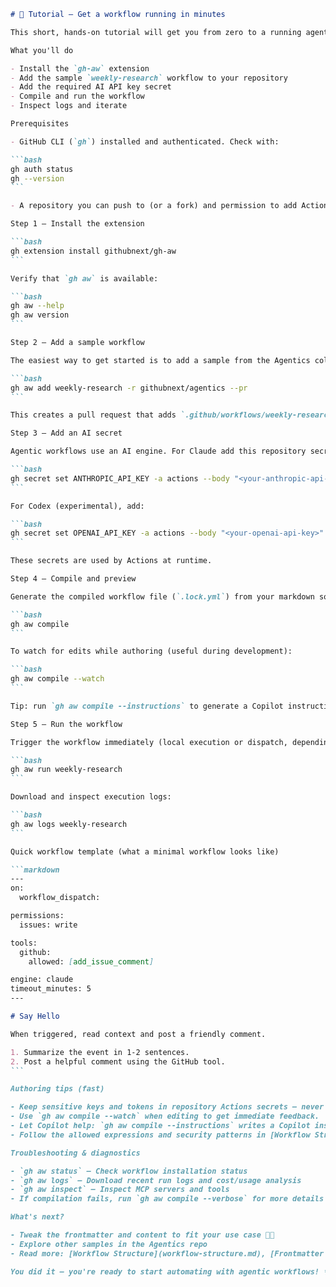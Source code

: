 ````markdown
# 🚀 Tutorial — Get a workflow running in minutes

This short, hands-on tutorial will get you from zero to a running agentic workflow. You'll install the extension, add a sample workflow, set up the required secrets, compile the workflow to a lock file, and run it. Ready? Let's go! 🎉

What you'll do

- Install the `gh-aw` extension
- Add the sample `weekly-research` workflow to your repository
- Add the required AI API key secret
- Compile and run the workflow
- Inspect logs and iterate

Prerequisites

- GitHub CLI (`gh`) installed and authenticated. Check with:

```bash
gh auth status
gh --version
```

- A repository you can push to (or a fork) and permission to add Actions secrets.

Step 1 — Install the extension

```bash
gh extension install githubnext/gh-aw
```

Verify that `gh aw` is available:

```bash
gh aw --help
gh aw version
```

Step 2 — Add a sample workflow

The easiest way to get started is to add a sample from the Agentics collection. From your repository root run:

```bash
gh aw add weekly-research -r githubnext/agentics --pr
```

This creates a pull request that adds `.github/workflows/weekly-research.md` and the compiled `.lock.yml`. Review and merge the PR into your repo.

Step 3 — Add an AI secret

Agentic workflows use an AI engine. For Claude add this repository secret:

```bash
gh secret set ANTHROPIC_API_KEY -a actions --body "<your-anthropic-api-key>"
```

For Codex (experimental), add:

```bash
gh secret set OPENAI_API_KEY -a actions --body "<your-openai-api-key>"
```

These secrets are used by Actions at runtime.

Step 4 — Compile and preview

Generate the compiled workflow file (`.lock.yml`) from your markdown source:

```bash
gh aw compile
```

To watch for edits while authoring (useful during development):

```bash
gh aw compile --watch
```

Tip: run `gh aw compile --instructions` to generate a Copilot instructions file that improves authoring suggestions in VS Code.

Step 5 — Run the workflow

Trigger the workflow immediately (local execution or dispatch, depending on your setup):

```bash
gh aw run weekly-research
```

Download and inspect execution logs:

```bash
gh aw logs weekly-research
```

Quick workflow template (what a minimal workflow looks like)

```markdown
---
on:
  workflow_dispatch:

permissions:
  issues: write

tools:
  github:
    allowed: [add_issue_comment]

engine: claude
timeout_minutes: 5
---

# Say Hello

When triggered, read context and post a friendly comment.

1. Summarize the event in 1-2 sentences.
2. Post a helpful comment using the GitHub tool.
```

Authoring tips (fast)

- Keep sensitive keys and tokens in repository Actions secrets — never hard-code them in markdown content.
- Use `gh aw compile --watch` when editing to get immediate feedback.
- Let Copilot help: `gh aw compile --instructions` writes a Copilot instructions file that improves suggestions while editing in VS Code.
- Follow the allowed expressions and security patterns in [Workflow Structure](workflow-structure.md) and [Frontmatter Options](frontmatter.md).

Troubleshooting & diagnostics

- `gh aw status` — Check workflow installation status
- `gh aw logs` — Download recent run logs and cost/usage analysis
- `gh aw inspect` — Inspect MCP servers and tools
- If compilation fails, run `gh aw compile --verbose` for more details and follow the error output.

What's next?

- Tweak the frontmatter and content to fit your use case 👩‍💻
- Explore other samples in the Agentics repo
- Read more: [Workflow Structure](workflow-structure.md), [Frontmatter Options](frontmatter.md), [MCPs](mcps.md), and [Authoring in VS Code](vscode.md)

You did it — you're ready to start automating with agentic workflows! ✨

````
